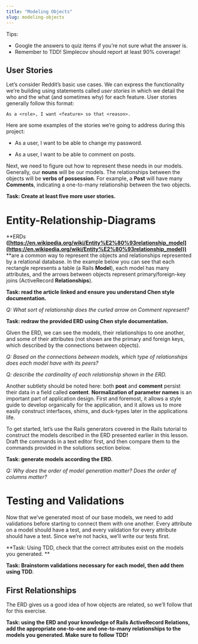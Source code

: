 ```yaml
---
title: "Modeling Objects"
slug: modeling-objects
---
```


Tips:
* Google the answers to quiz items if you’re not sure what the answer is.
* Remember to TDD!  Simplecov should report at least 90% coverage!

## User Stories

Let’s consider Reddit’s basic use cases. We can express the functionality we're building using statements called *user stories* in which we detail the who and the what (and sometimes why) for each feature.  User stories generally follow this format:

 `As a <role>, I want <feature> so that <reason>.`

Here are some examples of the stories we’re going to address during this project:

* As a user, I want to be able to change my password.

* As a user, I want to be able to comment on posts.

Next, we need to figure out how to represent these needs in our models. Generally, our **nouns** will be our models. The relationships between the objects will be **verbs of possession**.  For example, a **Post** will have many **Comments**, indicating a one-to-many relationship between the two objects.

**Task: Create at least five more user stories.**

# Entity-Relationship-Diagrams

**ERDs **([https://en.wikipedia.org/wiki/Entity%E2%80%93relationship_model](https://en.wikipedia.org/wiki/Entity%E2%80%93relationship_model))** **are a common way to represent the objects and relationships represented by a relational database. In the example below you can see that each rectangle represents a table (a Rails **Model**), each model has many attributes, and the arrows between objects represent primary/foreign-key joins (ActiveRecord **Relationships**).

**Task: read the article linked and ensure you understand Chen style documentation.**

*Q: What sort of relationship does the curled arrow on Comment represent?*

**Task: redraw the provided ERD using Chen style documentation.**

GIven the ERD, we can see the models, their relationships to one another, and some of their attributes (not shown are the primary and foreign keys, which described by the connections between objects).  

*Q: Based on the connections between models, which type of relationships does each model have with its peers?*

*Q: describe the cardinality of each relationship shown in the ERD.*

Another subtlety should be noted here: both **post** and **comment** persist their data in a field called **content**.  **Normalization of parameter names** is an important part of application design.  First and foremost, it allows a style guide to develop organically for the application, and it allows us to more easily construct interfaces, shims, and duck-types later in the applications life.

To get started, let’s use the Rails generators covered in the Rails tutorial to construct the models described in the ERD presented earlier in this lesson.  Draft the commands in a text editor first, and then compare them to the commands provided in the solutions section below.  

**Task: generate models according the ERD.**

*Q: Why does the order of model generation matter?  Does the order of columns matter?*

# Testing and Validations

Now that we’ve generated most of our base models, we need to add validations before starting to connect them with one another.  Every attribute on a model should have a test, and every validation for every attribute should have a test.  Since we’re not hacks, we’ll write our tests first.

**Task: Using TDD, check that the correct attributes exist on the models you generated.  **

**Task: Brainstorm validations necessary for each model, then add them using TDD**.

## First Relationships

The ERD gives us a good idea of how objects are related, so we’ll follow that for this exercise.

**Task: using the ERD and your knowledge of Rails ActiveRecord Relations, add the appropriate one-to-one and one-to-many relationships to the models you generated.  Make sure to follow TDD!**

